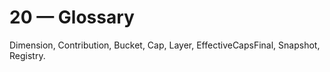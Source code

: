 # 20 — Glossary
Dimension, Contribution, Bucket, Cap, Layer, EffectiveCapsFinal, Snapshot, Registry.
